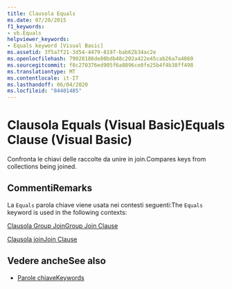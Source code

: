 ```yaml
---
title: Clausola Equals
ms.date: 07/20/2015
f1_keywords:
- vb.Equals
helpviewer_keywords:
- Equals keyword [Visual Basic]
ms.assetid: 3f5a7f21-3d54-4479-8197-bab62b34ac2e
ms.openlocfilehash: 79028186de80bdb48c202a422e45cab26a7a4860
ms.sourcegitcommit: f8c270376ed905f6a8896ce0fe25b4f4b38ff498
ms.translationtype: MT
ms.contentlocale: it-IT
ms.lasthandoff: 06/04/2020
ms.locfileid: "84401485"
---
```

# <a name="equals-clause-visual-basic"></a><span data-ttu-id="cd431-102">Clausola Equals (Visual Basic)</span><span class="sxs-lookup"><span data-stu-id="cd431-102">Equals Clause (Visual Basic)</span></span>
<span data-ttu-id="cd431-103">Confronta le chiavi delle raccolte da unire in join.</span><span class="sxs-lookup"><span data-stu-id="cd431-103">Compares keys from collections being joined.</span></span>  
  
## <a name="remarks"></a><span data-ttu-id="cd431-104">Commenti</span><span class="sxs-lookup"><span data-stu-id="cd431-104">Remarks</span></span>  
 <span data-ttu-id="cd431-105">La `Equals` parola chiave viene usata nei contesti seguenti:</span><span class="sxs-lookup"><span data-stu-id="cd431-105">The `Equals` keyword is used in the following contexts:</span></span>  
  
 [<span data-ttu-id="cd431-106">Clausola Group Join</span><span class="sxs-lookup"><span data-stu-id="cd431-106">Group Join Clause</span></span>](group-join-clause.md)  
  
 [<span data-ttu-id="cd431-107">Clausola join</span><span class="sxs-lookup"><span data-stu-id="cd431-107">Join Clause</span></span>](join-clause.md)  
  
## <a name="see-also"></a><span data-ttu-id="cd431-108">Vedere anche</span><span class="sxs-lookup"><span data-stu-id="cd431-108">See also</span></span>

- [<span data-ttu-id="cd431-109">Parole chiave</span><span class="sxs-lookup"><span data-stu-id="cd431-109">Keywords</span></span>](../keywords/index.md)
